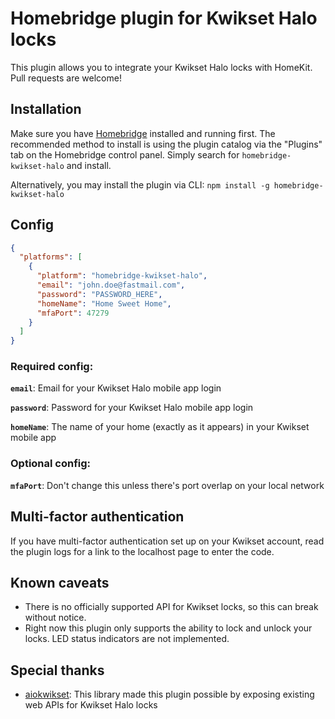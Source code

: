 # Homebridge plugin for Kwikset Halo locks

This plugin allows you to integrate your Kwikset Halo locks with HomeKit.
Pull requests are welcome!

## Installation

Make sure you have [Homebridge](https://github.com/homebridge/homebridge) installed and running first.
The recommended method to install is using the plugin catalog via the "Plugins" tab on the Homebridge control panel. Simply search for `homebridge-kwikset-halo` and install.

Alternatively, you may install the plugin via CLI:
`npm install -g homebridge-kwikset-halo`

## Config

```json
{
  "platforms": [
    {
      "platform": "homebridge-kwikset-halo",
      "email": "john.doe@fastmail.com",
      "password": "PASSWORD_HERE",
      "homeName": "Home Sweet Home",
      "mfaPort": 47279
    }
  ]
}
```

### Required config:

**`email`**: Email for your Kwikset Halo mobile app login

**`password`**: Password for your Kwikset Halo mobile app login

**`homeName`**: The name of your home (exactly as it appears) in your Kwikset mobile app

### Optional config:

**`mfaPort`**: Don't change this unless there's port overlap on your local network

## Multi-factor authentication

If you have multi-factor authentication set up on your Kwikset account, read the plugin logs for a link to the localhost page to enter the code.

## Known caveats

- There is no officially supported API for Kwikset locks, so this can break without notice.
- Right now this plugin only supports the ability to lock and unlock your locks. LED status indicators are not implemented.

## Special thanks

- [aiokwikset]: This library made this plugin possible by exposing existing web APIs for Kwikset Halo locks

[aiokwikset]: https://pypi.org/project/aiokwikset/
